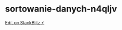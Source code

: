 # sortowanie-danych-n4qljv

[Edit on StackBlitz ⚡️](https://stackblitz.com/edit/sortowanie-danych-n4qljv)
